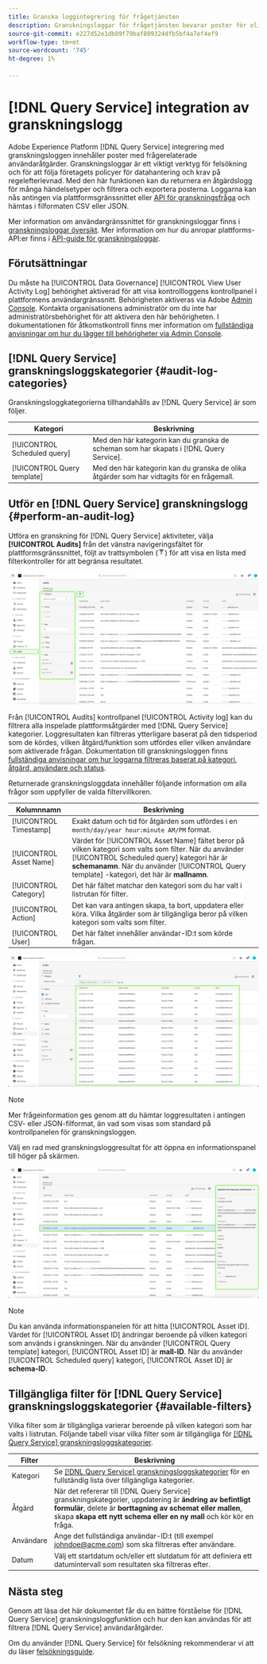 ```yaml
---
title: Granska loggintegrering för frågetjänsten
description: Granskningsloggar för frågetjänsten bevarar poster för olika användaråtgärder för att skapa en åtkomsthistorik för felsökningsproblem eller följa företagets policyer för datahantering och lagstadgade krav. Den här självstudiekursen ger en översikt över granskningsloggsfunktioner som är specifika för frågetjänsten.
source-git-commit: e227d52e1db89f79baf809324dfb5bf4a7ef4ef9
workflow-type: tm+mt
source-wordcount: '745'
ht-degree: 1%

---
```


# [!DNL Query Service] integration av granskningslogg

Adobe Experience Platform [!DNL Query Service] integrering med granskningsloggen innehåller poster med frågerelaterade användaråtgärder. Granskningsloggar är ett viktigt verktyg för felsökning och för att följa företagets policyer för datahantering och krav på regelefterlevnad. Med den här funktionen kan du returnera en åtgärdslogg för många händelsetyper och filtrera och exportera posterna. Loggarna kan nås antingen via plattformsgränssnittet eller [API för granskningsfråga](https://www.adobe.io/experience-platform-apis/references/audit-query/) och hämtas i filformaten CSV eller JSON.

Mer information om användargränssnittet för granskningsloggar finns i [granskningsloggar översikt](../landing/governance-privacy-security/audit-logs/overview.md). Mer information om hur du anropar plattforms-API:er finns i [API-guide för granskningsloggar](../landing/api-guide.md).

## Förutsättningar

Du måste ha [!UICONTROL Data Governance] [!UICONTROL View User Activity Log] behörighet aktiverad för att visa kontrollloggens kontrollpanel i plattformens användargränssnitt. Behörigheten aktiveras via Adobe [Admin Console](https://adminconsole.adobe.com/). Kontakta organisationens administratör om du inte har administratörsbehörighet för att aktivera den här behörigheten. I dokumentationen för åtkomstkontroll finns mer information om [fullständiga anvisningar om hur du lägger till behörigheter via Admin Console](../access-control/home.md).

## [!DNL Query Service] granskningsloggskategorier {#audit-log-categories}

Granskningsloggkategorierna tillhandahålls av [!DNL Query Service] är som följer.

| Kategori | Beskrivning |
|---|---|
| [!UICONTROL Scheduled query] | Med den här kategorin kan du granska de scheman som har skapats i [!DNL Query Service]. |
| [!UICONTROL Query template] | Med den här kategorin kan du granska de olika åtgärder som har vidtagits för en frågemall. |

## Utför en [!DNL Query Service] granskningslogg {#perform-an-audit-log}

Utföra en granskning för [!DNL Query Service] aktiviteter, välja **[!UICONTROL Audits]** från det vänstra navigeringsfältet för plattformsgränssnittet, följt av trattsymbolen (![En filterikon.](./images/audit-log/filter.png)) för att visa en lista med filterkontroller för att begränsa resultatet.

![Kontrollpanelen för Plattformsgränssnittets granskningslogg med Granskningar i den vänstra navigeringen och filterkontrollerna markerade.](./images/audit-log/filter-controls.png)

Från [!UICONTROL Audits] kontrollpanel [!UICONTROL Activity log] kan du filtrera alla inspelade plattformsåtgärder med [!DNL Query Service] kategorier. Loggresultaten kan filtreras ytterligare baserat på den tidsperiod som de kördes, vilken åtgärd/funktion som utfördes eller vilken användare som aktiverade frågan. Dokumentation till granskningsloggen finns [fullständiga anvisningar om hur loggarna filtreras baserat på kategori, åtgärd, användare och status](../landing/governance-privacy-security/audit-logs/overview.md#managing-audit-logs-in-the-ui).

Returnerade granskningsloggdata innehåller följande information om alla frågor som uppfyller de valda filtervillkoren.

| Kolumnnamn | Beskrivning |
|---|---|
| [!UICONTROL Timestamp] | Exakt datum och tid för åtgärden som utfördes i en `month/day/year hour:minute AM/PM` format. |
| [!UICONTROL Asset Name] | Värdet för [!UICONTROL Asset Name] fältet beror på vilken kategori som valts som filter. När du använder [!UICONTROL Scheduled query] kategori här är **schemanamn**. När du använder [!UICONTROL Query template] -kategori, det här är **mallnamn**. |
| [!UICONTROL Category] | Det här fältet matchar den kategori som du har valt i listrutan för filter. |
| [!UICONTROL Action] | Det kan vara antingen skapa, ta bort, uppdatera eller köra. Vilka åtgärder som är tillgängliga beror på vilken kategori som valts som filter. |
| [!UICONTROL User] | Det här fältet innehåller användar-ID:t som körde frågan. |

![Kontrollpanelen Granskningar med den filtrerade aktivitetsloggen markerad.](./images/audit-log/filtered-activity.png)

>[!NOTE]
>
>Mer frågeinformation ges genom att du hämtar loggresultaten i antingen CSV- eller JSON-filformat, än vad som visas som standard på kontrollpanelen för granskningsloggen.

Välj en rad med granskningsloggresultat för att öppna en informationspanel till höger på skärmen.

![Granskar fliken Aktivitetslogg på kontrollpanelen med informationspanelen markerad.](./images/audit-log/details-panel.png)

>[!NOTE]
>
>Du kan använda informationspanelen för att hitta [!UICONTROL Asset ID]. Värdet för [!UICONTROL Asset ID] ändringar beroende på vilken kategori som används i granskningen. När du använder [!UICONTROL Query template] kategori, [!UICONTROL Asset ID] är **mall-ID**. När du använder [!UICONTROL Scheduled query] kategori, [!UICONTROL Asset ID] är  **schema-ID**.

## Tillgängliga filter för [!DNL Query Service] granskningsloggskategorier {#available-filters}

Vilka filter som är tillgängliga varierar beroende på vilken kategori som har valts i listrutan. Följande tabell visar vilka filter som är tillgängliga för [[!DNL Query Service] granskningsloggskategorier](#audit-log-categories).

| Filter | Beskrivning |
|---|---|
| Kategori | Se [[!DNL Query Service] granskningsloggskategorier](#audit-log-categories) för en fullständig lista över tillgängliga kategorier. |
| Åtgärd | När det refererar till [!DNL Query Service] granskningskategorier, uppdatering är **ändring av befintligt formulär**, delete är **borttagning av schemat eller mallen**, skapa **skapa ett nytt schema eller en ny mall** och kör kör en fråga. |
| Användare | Ange det fullständiga användar-ID:t (till exempel johndoe@acme.com) som ska filtreras efter användare. |
| Datum | Välj ett startdatum och/eller ett slutdatum för att definiera ett datumintervall som resultaten ska filtreras efter. |

## Nästa steg

Genom att läsa det här dokumentet får du en bättre förståelse för [!DNL Query Service] granskningsloggfunktion och hur den kan användas för att filtrera [!DNL Query Service] användaråtgärder.

Om du använder [!DNL Query Service] för felsökning rekommenderar vi att du läser [felsökningsguide](./troubleshooting-guide.md).
